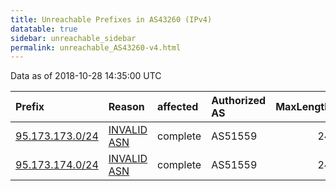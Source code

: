 ```yaml
---
title: Unreachable Prefixes in AS43260 (IPv4)
datatable: true
sidebar: unreachable_sidebar
permalink: unreachable_AS43260-v4.html
---
```


Data as of 2018-10-28 14:35:00 UTC


<div class="datatable-begin"></div>

| Prefix                                                   | Reason                                                                                                 | affected   | Authorized AS   |   MaxLength | Anchor                                         |   unreachable /24s |
|:---------------------------------------------------------|:-------------------------------------------------------------------------------------------------------|:-----------|:----------------|------------:|:-----------------------------------------------|-------------------:|
| [95.173.173.0/24](https://stat.ripe.net/95.173.173.0/24) | [INVALID ASN](https://rpki-validator.ripe.net/announcement-preview?asn=AS43260&prefix=95.173.173.0/24) | complete   | AS51559         |          24 | [RIPE](unreachable_RIPE_NCC_RPKI_Root-v4.html) |                  1 |
| [95.173.174.0/24](https://stat.ripe.net/95.173.174.0/24) | [INVALID ASN](https://rpki-validator.ripe.net/announcement-preview?asn=AS43260&prefix=95.173.174.0/24) | complete   | AS51559         |          24 | [RIPE](unreachable_RIPE_NCC_RPKI_Root-v4.html) |                  1 |

<div class="datatable-end"></div>